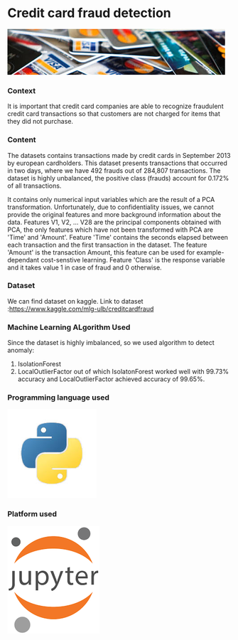 # Credit card fraud detection
![](images/images.jpeg)

### Context
It is important that credit card companies are able to recognize fraudulent credit card transactions so that customers are not charged for items that they did not purchase.

### Content
The datasets contains transactions made by credit cards in September 2013 by european cardholders. This dataset presents transactions that occurred in two days, where we have 492 frauds out of 284,807 transactions. The dataset is highly unbalanced, the positive class (frauds) account for 0.172% of all transactions.

It contains only numerical input variables which are the result of a PCA transformation. Unfortunately, due to confidentiality issues, we cannot provide the original features and more background information about the data. Features V1, V2, … V28 are the principal components obtained with PCA, the only features which have not been transformed with PCA are 'Time' and 'Amount'. Feature 'Time' contains the seconds elapsed between each transaction and the first transaction in the dataset. The feature 'Amount' is the transaction Amount, this feature can be used for example-dependant cost-senstive learning. Feature 'Class' is the response variable and it takes value 1 in case of fraud and 0 otherwise. 

### Dataset
We can find dataset on kaggle.
Link to dataset :https://www.kaggle.com/mlg-ulb/creditcardfraud

### Machine Learning ALgorithm Used
Since the dataset is highly imbalanced, so we used algorithm to detect anomaly:
1. IsolationForest
2. LocalOutlierFactor
 out of which IsolatonForest worked well with 99.73% accuracy and LocalOutlierFactor achieved accuracy of 99.65%.

### Programming language used
![](images/index.jpeg)

### Platform used
![](images/index1.png)
